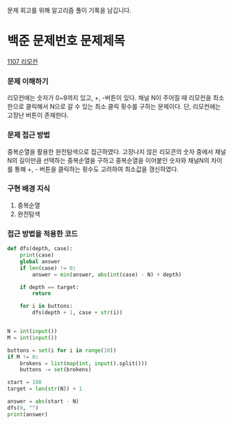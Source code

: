문제 회고를 위해 알고리즘 풀이 기록을 남깁니다.

# 백준 문제번호 문제제목
[1107 리모컨](https://www.acmicpc.net/problem/1107)

### 문제 이해하기
리모컨에는 숫자가 0~9까지 있고, +, -버튼이 있다.
채널 N이 주어질 때 리모컨을 최소한으로 클릭해서 N으로 갈 수 있는
최소 클릭 횟수를 구하는 문제이다.
단, 리모컨에는 고장난 버튼이 존재한다.


### 문제 접근 방법
중복순열을 활용한 완전탐색으로 접근하였다.
고장나지 않은 리모콘의 숫자 중에서 채널N의 길이만큼 선택하는 중복순열을 구하고
중복순열을 이어붙인 숫자와 채널N의 차이를 통해 +, - 버튼을 클릭하는 횟수도
고려하여 최소값을 갱신하였다.


### 구현 배경 지식
1. 중복순열
2. 완전탐색


### 접근 방법을 적용한 코드
```python
def dfs(depth, case):
    print(case)
    global answer
    if len(case) != 0:
        answer = min(answer, abs(int(case) - N) + depth)

    if depth == target:
        return

    for i in buttons:
        dfs(depth + 1, case + str(i))


N = int(input())
M = int(input())

buttons = set(i for i in range(10))
if M != 0:
    brokens = list(map(int, input().split()))
    buttons -= set(brokens)

start = 100
target = len(str(N)) + 1

answer = abs(start - N)
dfs(0, "")
print(answer)
```

